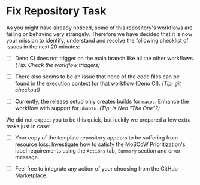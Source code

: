 # Fix Repository Task

As you might have already noticed, some of this repository's workflows are
failing or behaving very strangely. Therefore we have decided that it is now
your mission to identify, understand and resolve the following checklist of
issues in the next 20 minutes:

- [ ] Deno CI does not trigger on the main branch like all the other workflows.
  _(Tip: Check the workflow triggers)_

- [ ] There also seems to be an issue that none of the code files can be found in
  the execution context for that workflow (Deno CI). _(Tip: git checkout)_

- [ ] Currently, the release setup only creates builds for `macos`. Enhance the
  workflow with support for `ubuntu`. _(Tip: Is Neo "The One"?)_

We did not expect you to be this quick, but luckily we prepared a few extra
tasks just in case:

- [ ] Your copy of the template repository appears to be suffering from resource
  loss. Investigate how to satisfy the MoSCoW Prioritization's label
  requirements using the `Actions` tab, `Summary` section and error message.

- [ ] Feel free to integrate any action of your choosing from the GitHub
  Marketplace.
